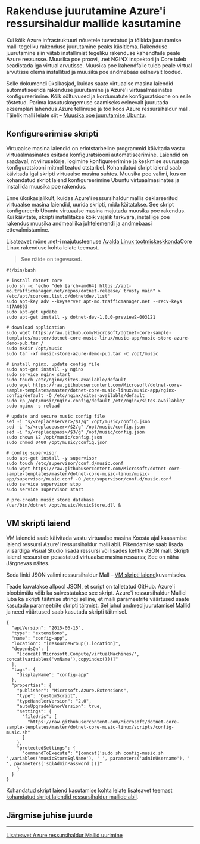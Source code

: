 <properties
   pageTitle="Toimingute automatiseerimine rakenduse juurutamine virtuaalse masina laiendiga | Microsoft Azure'i"
   description="Azure virtuaalse masina DotNet Core õpetus"
   services="virtual-machines-linux"
   documentationCenter="virtual-machines"
   authors="neilpeterson"
   manager="timlt"
   editor="tysonn"
   tags="azure-service-management"/>

<tags
   ms.service="virtual-machines-linux"
   ms.devlang="na"
   ms.topic="article"
   ms.tgt_pltfrm="vm-linux"
   ms.workload="infrastructure"
   ms.date="09/21/2016"
   ms.author="nepeters"/>

# <a name="application-deployment-with-azure-resource-manager-templates"></a>Rakenduse juurutamine Azure'i ressursihaldur mallide kasutamine

Kui kõik Azure infrastruktuuri nõuetele tuvastatud ja tõlkida juurutamise malli tegeliku rakenduse juurutamine peaks käsitlema. Rakenduse juurutamine siin viitab installimist tegeliku rakenduse kahendfaile peale Azure ressursse. Muusika poe proovi, .net NGINX inspektori ja Core tuleb seadistada iga virtual arvutisse. Muusika poe kahendfaile tuleb peale virtual arvutisse olema installitud ja muusika poe andmebaas eelnevalt loodud.

Selle dokumendi üksikasjad, kuidas saate virtuaalse masina laiendid automatiseerida rakenduse juurutamine ja Azure'i virtuaalmasinates konfigureerimine. Kõik sõltuvused ja kordumatute konfiguratsioone on esile tõstetud. Parima kasutuskogemuse saamiseks eelnevalt juurutada eksemplari lahendus Azure tellimuse ja töö koos Azure ressursihaldur mall. Täielik malli leiate siit – [Muusika poe juurutamise Ubuntu](https://github.com/Microsoft/dotnet-core-sample-templates/tree/master/dotnet-core-music-linux).

## <a name="configuration-script"></a>Konfigureerimise skripti

Virtuaalse masina laiendid on eriotstarbeline programmid käivitada vastu virtuaalmasinates esitada konfiguratsiooni automatiseerimine. Laiendid on saadaval, nt viirusetõrje, logimine konfigureerimine ja keskmise suurusega konfiguratsiooni mitmel teatud otstarbel. Kohandatud skript laiend saab käivitada igal skripti virtuaalse masina suhtes. Muusika poe valimi, kus on kohandatud skript laiend konfigureerimine Ubuntu virtuaalmasinates ja installida muusika poe rakendus.

Enne üksikasjalikult, kuidas Azure'i ressursihaldur mallis deklareeritud virtuaalse masina laiendid, uurida skripti, mida käitatakse. See skript konfigureerib Ubuntu virtuaalse masina majutada muusika poe rakendus. Kui käivitate, skripti installitakse kõik vajalik tarkvara, installige poe rakendus muusika andmeallika juhtelemendi ja andmebaasi ettevalmistamine. 

Lisateavet mõne .net-i majutusteenuse [Avalda Linux tootmiskeskkonda](https://docs.asp.net/en/latest/publishing/linuxproduction.html)Core Linux rakenduse kohta leiate teemast. 

> See näide on tegevused.

```none
#!/bin/bash

# install dotnet core
sudo sh -c 'echo "deb [arch=amd64] https://apt-mo.trafficmanager.net/repos/dotnet-release/ trusty main" > /etc/apt/sources.list.d/dotnetdev.list'
sudo apt-key adv --keyserver apt-mo.trafficmanager.net --recv-keys 417A0893
sudo apt-get update
sudo apt-get install -y dotnet-dev-1.0.0-preview2-003121

# download application
sudo wget https://raw.github.com/Microsoft/dotnet-core-sample-templates/master/dotnet-core-music-linux/music-app/music-store-azure-demo-pub.tar /
sudo mkdir /opt/music
sudo tar -xf music-store-azure-demo-pub.tar -C /opt/music

# install nginx, update config file
sudo apt-get install -y nginx
sudo service nginx start
sudo touch /etc/nginx/sites-available/default
sudo wget https://raw.githubusercontent.com/Microsoft/dotnet-core-sample-templates/master/dotnet-core-music-linux/music-app/nginx-config/default -O /etc/nginx/sites-available/default
sudo cp /opt/music/nginx-config/default /etc/nginx/sites-available/
sudo nginx -s reload

# update and secure music config file
sed -i "s/<replaceserver>/$1/g" /opt/music/config.json
sed -i "s/<replaceuser>/$2/g" /opt/music/config.json
sed -i "s/<replacepass>/$3/g" /opt/music/config.json
sudo chown $2 /opt/music/config.json
sudo chmod 0400 /opt/music/config.json

# config supervisor
sudo apt-get install -y supervisor
sudo touch /etc/supervisor/conf.d/music.conf
sudo wget https://raw.githubusercontent.com/Microsoft/dotnet-core-sample-templates/master/dotnet-core-music-linux/music-app/supervisor/music.conf -O /etc/supervisor/conf.d/music.conf
sudo service supervisor stop
sudo service supervisor start

# pre-create music store database
/usr/bin/dotnet /opt/music/MusicStore.dll &
```

## <a name="vm-script-extension"></a>VM skripti laiend

VM laiendid saab käivitada vastu virtuaalse masina Koosta ajal kaasamise laiend ressursi Azure'i ressursihaldur malli abil. Pikendamise saab lisada viisardiga Visual Studio lisada ressursi või lisades kehtiv JSON mall. Skripti laiend ressursi on pesastatud virtuaalse masina ressurss; See on näha Järgnevas näites.

Seda linki JSON valimi ressursihaldur Mall – [VM skripti laiend](https://github.com/Microsoft/dotnet-core-sample-templates/blob/master/dotnet-core-music-linux/azuredeploy.json#L359)kuvamiseks. 

Teade kuvatakse allpool JSON, et script on talletatud GitHub. Azure'i bloobimälu võib ka salvestatakse see skript. Azure'i ressursihaldur Mallid luba ka skripti täitmise stringi selline, et malli parameetrite väärtused saate kasutada parameetrite skripti täitmist. Sel juhul andmed juurutamisel Mallid ja need väärtused saab kasutada skripti täitmisel.

```none
{
  "apiVersion": "2015-06-15",
  "type": "extensions",
  "name": "config-app",
  "location": "[resourceGroup().location]",
  "dependsOn": [
    "[concat('Microsoft.Compute/virtualMachines/', concat(variables('vmName'),copyindex()))]"
  ],
  "tags": {
    "displayName": "config-app"
  },
  "properties": {
    "publisher": "Microsoft.Azure.Extensions",
    "type": "CustomScript",
    "typeHandlerVersion": "2.0",
    "autoUpgradeMinorVersion": true,
    "settings": {
      "fileUris": [
        "https://raw.githubusercontent.com/Microsoft/dotnet-core-sample-templates/master/dotnet-core-music-linux/scripts/config-music.sh"
      ]
    },
    "protectedSettings": {
      "commandToExecute": "[concat('sudo sh config-music.sh ',variables('musicStoreSqlName'), ' ', parameters('adminUsername'), ' ', parameters('sqlAdminPassword'))]"
    }
  }
}
```

Kohandatud skript laiend kasutamise kohta leiate lisateavet teemast [kohandatud skript laiendid ressursihaldur mallide abil](./virtual-machines-linux-extensions-customscript.md).

## <a name="next-step"></a>Järgmise juhise juurde

<hr>

[Lisateavet Azure ressursihaldur Mallid uurimine](https://github.com/Azure/azure-quickstart-templates)
